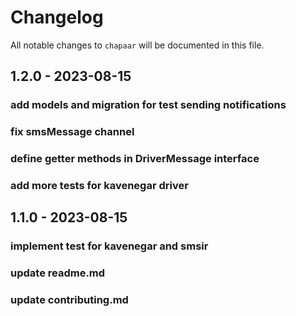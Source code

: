 # Changelog

All notable changes to `chapaar` will be documented in this file.

## 1.2.0 - 2023-08-15

### add models and migration for test sending notifications

### fix smsMessage channel

### define getter methods in DriverMessage interface

### add more tests for kavenegar driver

## 1.1.0 - 2023-08-15

### implement test for kavenegar and smsir

### update readme.md

### update contributing.md
